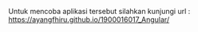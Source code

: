 Untuk mencoba aplikasi tersebut silahkan kunjungi url : https://ayangfhiru.github.io/1900016017_Angular/
